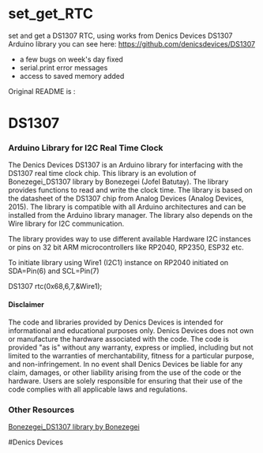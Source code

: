 # set_get_RTC
set and get a DS1307 RTC, using works from Denics Devices DS1307 Arduino library you can see here: https://github.com/denicsdevices/DS1307
- a few bugs on week's day fixed
- serial.print error messages
- access to saved memory added

Original README is :
# DS1307

### Arduino Library for I2C Real Time Clock

The Denics Devices DS1307 is an Arduino library for interfacing with the DS1307 real time clock chip. This library is an evolution of Bonezegei_DS1307 library by Bonezegei (Jofel Batutay). The library provides functions to read and write the clock time. The library is based on the datasheet of the DS1307 chip from Analog Devices (Analog Devices, 2015). The library is compatible with all Arduino architectures and can be installed from the Arduino library manager. The library also depends on the Wire library for I2C communication.

The library provides way to use different available Hardware I2C instances or pins on 32 bit ARM microcontrollers like RP2040, RP2350, ESP32 etc.

To initiate library using Wire1 (I2C1) instance on RP2040 initiated on SDA=Pin(6) and SCL=Pin(7)

DS1307 rtc(0x68,6,7,&Wire1);

<h4>Disclaimer</h4>
<p>The code and libraries provided by Denics Devices is intended for informational and educational purposes only. Denics Devices does not own or manufacture the hardware associated with the code. The code is provided "as is" without any warranty, express or implied, including but not limited to the warranties of merchantability, fitness for a particular purpose, and non-infringement. In no event shall Denics Devices be liable for any claim, damages, or other liability arising from the use of the code or the hardware. Users are solely responsible for ensuring that their use of the code complies with all applicable laws and regulations.</p>

### Other Resources

[Bonezegei_DS1307 library by Bonezegei](https://github.com/bonezegei/Bonezegei_DS1307)

#Denics Devices